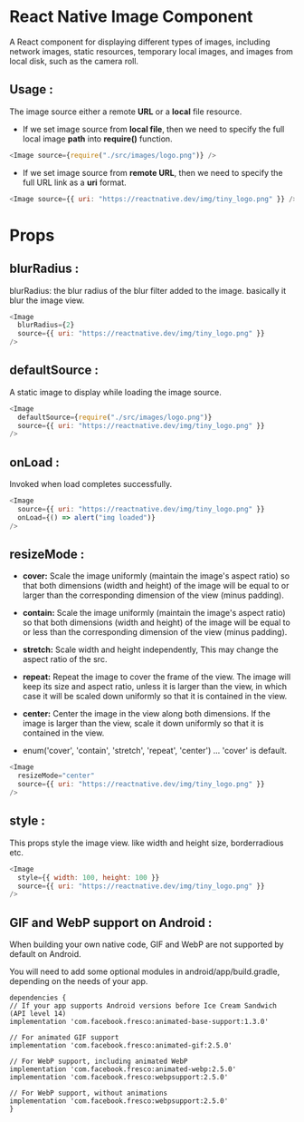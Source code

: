 # React Native Image Component

A React component for displaying different types of images, including network images, static resources, temporary local images, and images from local disk, such as the camera roll.

## Usage :

The image source either a remote <b>URL</b> or a <b>local</b> file resource.

- If we set image source from <b>local file</b>, then we need to specify the full local image <b>path</b> into <b>require()</b> function.

```js
<Image source={require("./src/images/logo.png")} />
```

- If we set image source from <b>remote URL</b>, then we need to specify the full URL link as a <b>uri</b> format.

```js
<Image source={{ uri: "https://reactnative.dev/img/tiny_logo.png" }} />
```

# Props

## blurRadius :

blurRadius: the blur radius of the blur filter added to the image. basically it blur the image view.

```js
<Image
  blurRadius={2}
  source={{ uri: "https://reactnative.dev/img/tiny_logo.png" }}
/>
```

## defaultSource :

A static image to display while loading the image source.

```js
<Image
  defaultSource={require("./src/images/logo.png")}
  source={{ uri: "https://reactnative.dev/img/tiny_logo.png" }}
/>
```

## onLoad :

Invoked when load completes successfully.

```js
<Image
  source={{ uri: "https://reactnative.dev/img/tiny_logo.png" }}
  onLoad={() => alert("img loaded")}
/>
```

## resizeMode :

- <b>cover:</b> Scale the image uniformly (maintain the image's aspect ratio) so that both dimensions (width and height) of the image will be equal to or larger than the corresponding dimension of the view (minus padding).

- <b>contain:</b> Scale the image uniformly (maintain the image's aspect ratio) so that both dimensions (width and height) of the image will be equal to or less than the corresponding dimension of the view (minus padding).

- <b>stretch:</b> Scale width and height independently, This may change the aspect ratio of the src.

- <b>repeat:</b> Repeat the image to cover the frame of the view. The image will keep its size and aspect ratio, unless it is larger than the view, in which case it will be scaled down uniformly so that it is contained in the view.

- <b>center:</b> Center the image in the view along both dimensions. If the image is larger than the view, scale it down uniformly so that it is contained in the view.

- enum('cover', 'contain', 'stretch', 'repeat', 'center') ... 'cover' is default.

```js
<Image
  resizeMode="center"
  source={{ uri: "https://reactnative.dev/img/tiny_logo.png" }}
/>
```

## style :

This props style the image view. like width and height size, borderradious etc.

```js
<Image
  style={{ width: 100, height: 100 }}
  source={{ uri: "https://reactnative.dev/img/tiny_logo.png" }}
/>
```

## GIF and WebP support on Android :

When building your own native code, GIF and WebP are not supported by default on Android.

You will need to add some optional modules in android/app/build.gradle, depending on the needs of your app.

```
dependencies {
// If your app supports Android versions before Ice Cream Sandwich (API level 14)
implementation 'com.facebook.fresco:animated-base-support:1.3.0'

// For animated GIF support
implementation 'com.facebook.fresco:animated-gif:2.5.0'

// For WebP support, including animated WebP
implementation 'com.facebook.fresco:animated-webp:2.5.0'
implementation 'com.facebook.fresco:webpsupport:2.5.0'

// For WebP support, without animations
implementation 'com.facebook.fresco:webpsupport:2.5.0'
}
```
